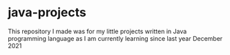# java-projects
This repository I made was for my little projects written in Java programming language as I am currently learning since last year December 2021
